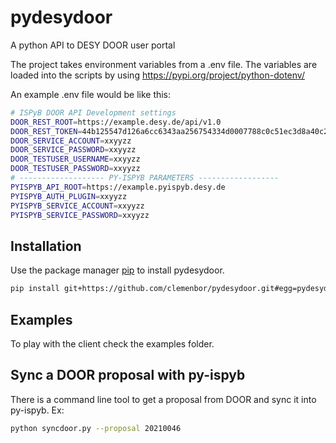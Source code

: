 # pydesydoor
A python API to DESY DOOR user portal

The project takes environment variables from a .env file. The variables are loaded into the scripts by using https://pypi.org/project/python-dotenv/

An example .env file would be like this:
```bash
# ISPyB DOOR API Development settings
DOOR_REST_ROOT=https://example.desy.de/api/v1.0
DOOR_REST_TOKEN=44b125547d126a6cc6343aa256754334d0007788c0c51ec3d8a40c297024b7
DOOR_SERVICE_ACCOUNT=xxyyzz
DOOR_SERVICE_PASSWORD=xxyyzz
DOOR_TESTUSER_USERNAME=xxyyzz
DOOR_TESTUSER_PASSWORD=xxyyzz
# ------------------- PY-ISPYB PARAMETERS ------------------
PYISPYB_API_ROOT=https://example.pyispyb.desy.de
PYISPYB_AUTH_PLUGIN=xxyyzz
PYISPYB_SERVICE_ACCOUNT=xxyyzz
PYISPYB_SERVICE_PASSWORD=xxyyzz
```


## Installation

Use the package manager [pip](https://pip.pypa.io/en/stable/) to install pydesydoor.

```bash
pip install git+https://github.com/clemenbor/pydesydoor.git#egg=pydesydoor
```

## Examples
To play with the client check the examples folder.


## Sync a DOOR proposal with py-ispyb
There is a command line tool to get a proposal from DOOR and sync it into py-ispyb. Ex:
```bash
python syncdoor.py --proposal 20210046
```